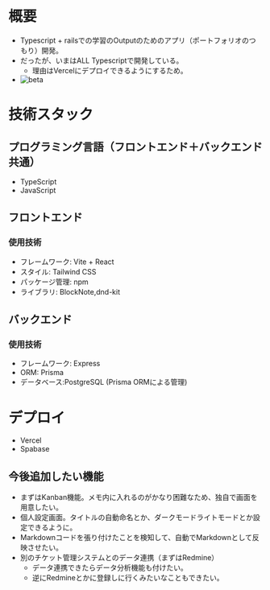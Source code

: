 # 概要
- Typescript + railsでの学習のOutputのためのアプリ（ポートフォリオのつもり）開発。
- だったが、いまはALL Typescriptで開発している。
  - 理由はVercelにデプロイできるようにするため。
- ![beta](https://github.com/musoukun/memoapp/assets/35359979/3976018d-fd0f-442b-9bd4-2a093790691e)


# 技術スタック
## プログラミング言語（フロントエンド＋バックエンド共通）
- TypeScript
- JavaScript

## フロントエンド
### 使用技術
- フレームワーク: Vite + React
- スタイル: Tailwind CSS
- パッケージ管理: npm
- ライブラリ: BlockNote,dnd-kit

## バックエンド
### 使用技術
  - フレームワーク: Express
  - ORM: Prisma
  - データベース:PostgreSQL (Prisma ORMによる管理)
# デプロイ
 - Vercel
 - Spabase

## 今後追加したい機能
- まずはKanban機能。メモ内に入れるのがかなり困難なため、独自で画面を用意したい。
- 個人設定画面。タイトルの自動命名とか、ダークモードライトモードとか設定できるように。
- Markdownコードを張り付けたことを検知して、自動でMarkdownとして反映させたい。
- 別のチケット管理システムとのデータ連携（まずはRedmine）
  - データ連携できたらデータ分析機能も付けたい。
  - 逆にRedmineとかに登録しに行くみたいなこともできたい。 
